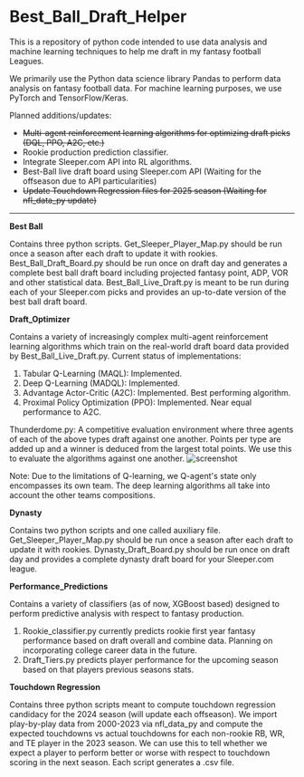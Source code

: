 # Best_Ball_Draft_Helper
This is a repository of python code intended to use data analysis and machine learning techniques to help me draft in my fantasy football Leagues.

We primarily use the Python data science library Pandas to perform data analysis on fantasy football data. For machine learning purposes, we use PyTorch and TensorFlow/Keras.

Planned additions/updates: 

- ~~Multi-agent reinforcement learning algorithms for optimizing draft picks (DQL, PPO, A2C, etc.)~~
- Rookie production prediction classifier.
- Integrate Sleeper.com API into RL algorithms.
- Best-Ball live draft board using Sleeper.com API (Waiting for the offseason due to API particularities)
- ~~Update Touchdown Regression files for 2025 season (Waiting for nfl_data_py update)~~

-------------------------------------------------------------------------------------------------------------------------------
**Best Ball**

Contains three python scripts. Get_Sleeper_Player_Map.py should be run once a season after each draft to update it with rookies. Best_Ball_Draft_Board.py should be run once on draft day and generates a complete best ball draft board including projected fantasy point, ADP, VOR and other statistical data. Best_Ball_Live_Draft.py is meant to be run during each of your Sleeper.com picks and provides an up-to-date version of the best ball draft board.

**Draft_Optimizer**

Contains a variety of increasingly complex multi-agent reinforcement learning algorithms which train on the real-world draft board data provided by Best_Ball_Live_Draft.py. Current status of implementations:
1. Tabular Q-Learning (MAQL): Implemented. 
2. Deep Q-Learning (MADQL): Implemented. 
3. Advantage Actor-Critic (A2C): Implemented. Best performing algorithm.
4. Proximal Policy Optimization (PPO): Implemented. Near equal performance to A2C.

Thunderdome.py: A competitive evaluation environment where three agents of each of the above types draft against one another. Points per type are added up and a winner is deduced from the largest total points. We use this to evaluate the algorithms against one another.
![screenshot](Draft_Optimizer/thunderdome_1000.png)

Note: Due to the limitations of Q-learning, we Q-agent's state only encompasses its own team. The deep learning algorithms all take into account the other teams compositions.

**Dynasty**

Contains two python scripts and one called auxiliary file. Get_Sleeper_Player_Map.py should be run once a season after each draft to update it with rookies. Dynasty_Draft_Board.py should be run once on draft day and provides a complete dynasty draft board for your Sleeper.com league.

**Performance_Predictions**

Contains a variety of classifiers (as of now, XGBoost based) designed to perform predictive analysis with respect to fantasy production.
1. Rookie_classifier.py currently predicts rookie first year fantasy performance based on draft overall and combine data. Planning on incorporating college career data in the future.
2. Draft_Tiers.py predicts player performance for the upcoming season based on that players previous seasons stats.

**Touchdown Regression**

Contains three python scripts meant to compute touchdown regression candidacy for the 2024 season (will update each offseason). We import play-by-play data from 2000-2023 via nfl_data_py and compute the expected touchdowns vs actual touchdowns for each non-rookie RB, WR, and TE player in the 2023 season. We can use this to tell whether we expect a player to perform better or worse with respect to touchdown scoring in the next season. Each script generates a .csv file.
